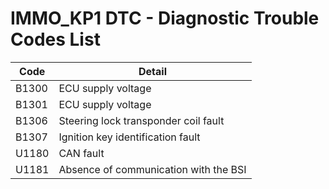 # IMMO_KP1 DTC - Diagnostic Trouble Codes List

| Code | Detail |
| - | - |
| B1300 | ECU supply voltage |
| B1301 | ECU supply voltage |
| B1306 | Steering lock transponder coil fault |
| B1307 | Ignition key identification fault |
| U1180 | CAN fault |
| U1181 | Absence of communication with the BSI |
